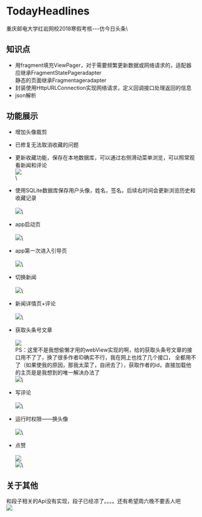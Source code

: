 # TodayHeadlines
重庆邮电大学红岩网校2018寒假考核---仿今日头条\
## 知识点
* 用fragment填充ViewPager，对于需要频繁更新数据或网络请求的，适配器应继承FragmentStatePageradapter\
静态的页面继承Fragmentageradapter
* 封装使用HttpURLConnection实现网络请求，定义回调接口处理返回的信息
* json解析
## 功能展示
* 增加头像裁剪
* 已修复无法取消收藏的问题
* 更新收藏功能，保存在本地数据库，可以通过右侧滑动菜单浏览，可以照常观看新闻和评论\
![](https://github.com/kiritoj/TodayHeadlines/blob/master/readmePicture/%E6%94%B6%E8%97%8F.gif)\
\
* 使用SQLite数据库保存用户头像，姓名，签名，后续右时间会更新浏览历史和收藏记录\
\
![](https://github.com/kiritoj/TodayHeadlines/blob/master/readmePicture/%E4%BF%9D%E5%AD%98%E4%BF%A1%E6%81%AF.gif)\

* app启动页\
\
![](https://github.com/kiritoj/TodayHeadlines/blob/master/readmePicture/%E5%90%AF%E5%8A%A8%E9%A1%B5.gif)\
* app第一次进入引导页\
\
![](https://github.com/kiritoj/TodayHeadlines/blob/master/readmePicture/%E5%BC%95%E5%AF%BC%E9%A1%B5.gif)\
* 切换新闻\
\
![](https://github.com/kiritoj/TodayHeadlines/blob/master/readmePicture/%E5%88%87%E6%8D%A2%E6%96%B0%E9%97%BB.gif)\
* 新闻详情页+评论\
\
![](https://github.com/kiritoj/TodayHeadlines/blob/master/readmePicture/%E6%96%B0%E9%97%BB%E5%86%85%E5%AE%B9%E5%92%8C%E8%AF%84%E8%AE%BA.gif)\
* 获取头条号文章\
\
![](https://github.com/kiritoj/TodayHeadlines/blob/master/readmePicture/%E4%BD%9C%E8%80%85%E6%96%87%E7%AB%A0.gif)\
PS：这里不是我想偷懒才用的webView实现的啊，给的获取头条号文章的接口用不了了，换了很多作者ID确实不行，我在网上也找了几个接口，
全都用不了（如果使我的原因，那我太菜了，自闭去了），获取作者的id，直接加载他的主页是是我想到的唯一解决办法了\
![](https://github.com/kiritoj/TodayHeadlines/blob/master/readmePicture/error.png)\
* 写评论\
\
![](https://github.com/kiritoj/TodayHeadlines/blob/master/readmePicture/%E8%AF%84%E8%AE%BA.gif)\
* 运行时权限——换头像\
\
![](https://github.com/kiritoj/TodayHeadlines/blob/master/readmePicture/%E6%8D%A2%E5%A4%B4%E5%83%8F.gif)\
* 点赞\
\
![](https://github.com/kiritoj/TodayHeadlines/blob/master/readmePicture/%E7%82%B9%E8%B5%9E.gif)\
![](https://github.com/kiritoj/TodayHeadlines/blob/master/readmePicture/%E6%94%B9%E4%BF%A1%E6%81%AF.gif)\
## 关于其他
和段子相关的Api没有实现，段子已经凉了。。。。还有希望周六晚不要丢人吧\
![](https://github.com/kiritoj/TodayHeadlines/blob/master/readmePicture/19-45-07-9cdd-hinpmnr5338095.jpg)
